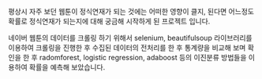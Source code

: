 평상시 자주 보던 웹툰이 정식연재가 되는 것에는 어떠한 영향이 클지, 
된다면 어느정도 확률로 정식연재가 되는지에 대해 궁금해 시작하게 된 프로젝트 입니다.

네이버 웹툰의 데이터를 크롤링 하기 위해서 selenium, beautifulsoup 라이브러리를 이용하여 크롤링을 진행한 후
수집된 데이터의 전처리를 한 후
통계량을 비교해 보며 확인을 한 후
radomforest, logistic regression, adaboost 등의 이진분류 방법들을 이용하여 확률을 예측해 보았습니다.
